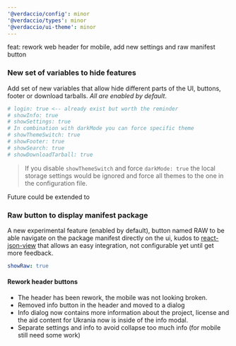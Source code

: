 ```yaml
---
'@verdaccio/config': minor
'@verdaccio/types': minor
'@verdaccio/ui-theme': minor
---
```


feat: rework web header for mobile, add new settings and raw manifest button

### New set of variables to hide features

Add set of new variables that allow hide different parts of the UI, buttons, footer or download tarballs. _All are
enabled by default_.

```yaml
# login: true <-- already exist but worth the reminder
# showInfo: true
# showSettings: true
# In combination with darkMode you can force specific theme
# showThemeSwitch: true
# showFooter: true
# showSearch: true
# showDownloadTarball: true
```

> If you disable `showThemeSwitch` and force `darkMode: true` the local storage settings would be
> ignored and force all themes to the one in the configuration file.

Future could be extended to

### Raw button to display manifest package

A new experimental feature (enabled by default), button named RAW to be able navigate on the package manifest directly on the ui, kudos to [react-json-view](https://www.npmjs.com/package/react-json-view) that allows an easy integration, not configurable yet until get more feedback.

```yaml
showRaw: true
```

#### Rework header buttons

- The header has been rework, the mobile was not looking broken.
- Removed info button in the header and moved to a dialog
- Info dialog now contains more information about the project, license and the aid content for Ukrania now is inside of the info modal.
- Separate settings and info to avoid collapse too much info (for mobile still need some work)
